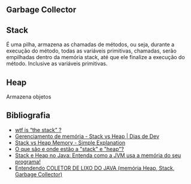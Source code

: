 ## Garbage Collector

## Stack
É uma pilha, armazena as chamadas de métodos, ou seja, durante a execução do método, todas as variáveis primitivas, chamadas, serão empilhadas dentro da memória stack, até que ele finalize a execução do método. Inclusive as variáveis primitivas.

## Heap
Armazena objetos

## Bibliografia
- [wtf is “the stack” ?](https://www.youtube.com/watch?v=CRTR5ljBjPM&pp=ugMICgJwdBABGAHKBRRtZW1vcmlhIHN0YWNrIGUgaGVhcA%3D%3D "wtf is “the stack” ?")
- [Gerenciamento de memória - Stack vs Heap | Dias de Dev](https://www.youtube.com/watch?v=7kJwVQGJCbw&pp=ygUUbWVtb3JpYSBzdGFjayBlIGhlYXA%3D "Gerenciamento de memória - Stack vs Heap | Dias de Dev")
- [Stack vs Heap Memory - Simple Explanation](https://www.youtube.com/watch?v=5OJRqkYbK-4&pp=ugMICgJwdBABGAHKBRRtZW1vcmlhIHN0YWNrIGUgaGVhcNIHCQmtCQGHKiGM7w%3D%3D "Stack vs Heap Memory - Simple Explanation")
- [O que são e onde estão a "stack" e "heap"?](https://pt.stackoverflow.com/questions/3797/o-que-s%c3%a3o-e-onde-est%c3%a3o-a-stack-e-heap)
- [Stack e Heap no Java: Entenda como a JVM usa a memória do seu programa!](https://www.youtube.com/watch?v=DAzYQCTH-JE)
- [Entendendo COLETOR DE LIXO DO JAVA (memória Heap, Stack, Garbage Collector)](https://youtu.be/cgUfurMJosE)
